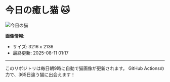 # 今日の癒し猫 🐱

![今日の猫](https://cdn2.thecatapi.com/images/bnr.jpg)

**画像情報:**
- サイズ: 3216 x 2136
- 最終更新: 2025-08-11 01:17

---

このリポジトリは毎日朝9時に自動で猫画像が更新されます。
GitHub Actionsの力で、365日違う猫に出会えます！
